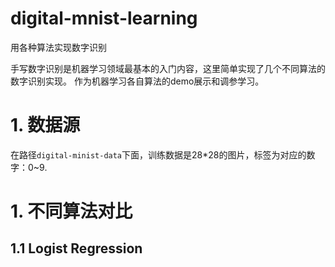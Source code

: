 # digital-mnist-learning
用各种算法实现数字识别

手写数字识别是机器学习领域最基本的入门内容，这里简单实现了几个不同算法的数字识别实现。
作为机器学习各自算法的demo展示和调参学习。

# 1. 数据源
在路径`digital-minist-data`下面，训练数据是28*28的图片，标签为对应的数字：0~9.

# 1. 不同算法对比
## 1.1 Logist Regression


